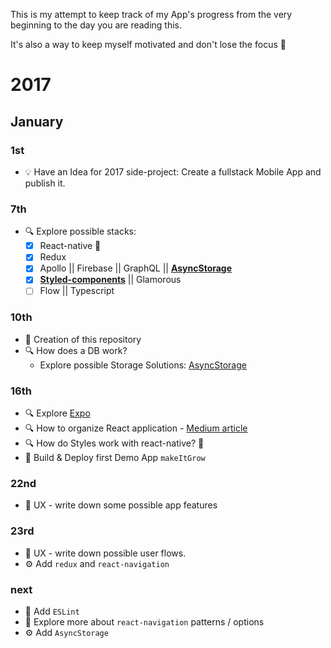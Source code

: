 This is my attempt to keep track of my App's progress from the very beginning to the day you are reading this.

It's also a way to keep myself motivated and don't lose the focus 💪

# 2017
## January

### 1st
- 💡 Have an Idea for 2017 side-project: Create a fullstack Mobile App and publish it.

### 7th
- 🔍 Explore possible stacks:
    - [x] React-native 🦄
    - [x] Redux
    - [x] Apollo || Firebase || GraphQL || **[AsyncStorage](https://facebook.github.io/react-native/docs/asyncstorage.html)**
    - [x] **[Styled-components](https://www.styled-components.com/docs/basics#react-native)** || Glamorous
    - [ ] Flow || Typescript

### 10th
- 📍 Creation of this repository
- 🔍 How does a DB work?
    - Explore possible Storage Solutions: [AsyncStorage](https://stackoverflow.com/a/44549668/4737729)


### 16th
- 🔍 Explore [Expo](https://expo.io/)
- 🔍 How to organize React application - [Medium article](https://medium.com/@alexmngn/how-to-better-organize-your-react-applications-2fd3ea1920f1)
- 🔍 How do Styles work with react-native? 🌈
- 🌱 Build & Deploy first Demo App `makeItGrow`


### 22nd
- 📝 UX - write down some possible app features

### 23rd
- 📝 UX - write down possible user flows.
- ⚙️ Add `redux` and `react-navigation`


### next
- 💎 Add `ESLint`
- 🔭 Explore more about `react-navigation` patterns / options
- ⚙️ Add `AsyncStorage`
